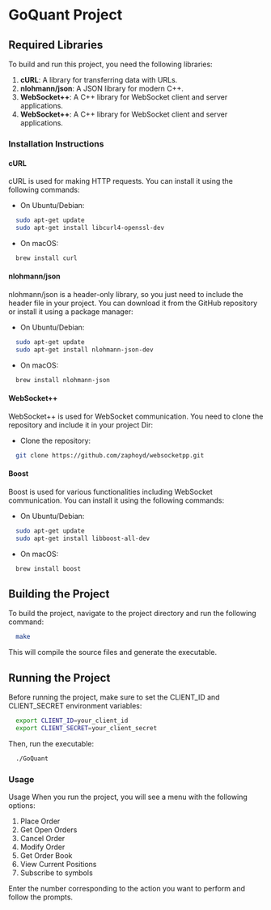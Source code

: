 # GoQuant Project

## Required Libraries

To build and run this project, you need the following libraries:

1. **cURL**: A library for transferring data with URLs.
2. **nlohmann/json**: A JSON library for modern C++.
3. **WebSocket++**: A C++ library for WebSocket client and server applications.
4. **WebSocket++**: A C++ library for WebSocket client and server applications.


### Installation Instructions

#### cURL

cURL is used for making HTTP requests. You can install it using the following commands:

- On Ubuntu/Debian:
```sh
  sudo apt-get update
  sudo apt-get install libcurl4-openssl-dev
```
- On macOS:
```sh
  brew install curl
```

#### nlohmann/json

nlohmann/json is a header-only library, so you just need to include the header file in your project. You can download it from the GitHub repository or install it using a package manager:

- On Ubuntu/Debian:
```sh
  sudo apt-get update
  sudo apt-get install nlohmann-json-dev
```
- On macOS:
```sh
  brew install nlohmann-json
```
#### WebSocket++

WebSocket++ is used for WebSocket communication. You need to clone the repository and include it in your project Dir:

- Clone the repository:
```sh
  git clone https://github.com/zaphoyd/websocketpp.git
```

#### Boost

Boost is used for various functionalities including WebSocket communication. You can install it using the following commands:
- On Ubuntu/Debian:
```sh
  sudo apt-get update
  sudo apt-get install libboost-all-dev
```
- On macOS:
```sh
  brew install boost
```
## Building the Project

To build the project, navigate to the project directory and run the following command:

```sh
  make
```
This will compile the source files and generate the executable.


## Running the Project

Before running the project, make sure to set the CLIENT_ID and CLIENT_SECRET environment variables:

```sh
  export CLIENT_ID=your_client_id
  export CLIENT_SECRET=your_client_secret
```

Then, run the executable:

```sh
  ./GoQuant
```
### Usage
Usage
When you run the project, you will see a menu with the following options:

1. Place Order
2. Get Open Orders
3. Cancel Order
4. Modify Order
5. Get Order Book
6. View Current Positions
7. Subscribe to symbols

Enter the number corresponding to the action you want to perform and follow the prompts.
